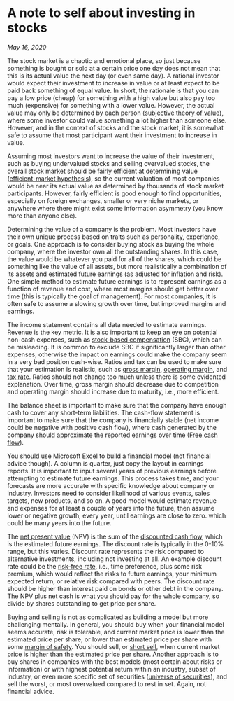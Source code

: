 # A note to self about investing in stocks

*May 16, 2020*

The stock market is a chaotic and emotional place, so just because something is bought or sold at a certain price one day does not mean that this is its actual value the next day (or even same day). A rational investor would expect their investment to increase in value or at least expect to be paid back something of equal value. In short, the rationale is that you can pay a low price (cheap) for something with a high value but also pay too much (expensive) for something with a lower value. However, the actual value may only be determined by each person ([subjective theory of value](https://en.wikipedia.org/wiki/Subjective_theory_of_value)), where some investor could value something a lot higher than someone else. However, and in the context of stocks and the stock market, it is somewhat safe to assume that most participant want their investment to increase in value.

Assuming most investors want to increase the value of their investment, such as buying undervalued stocks and selling overvalued stocks, the overall stock market should be fairly efficient at determining value ([efficient-market hypothesis](https://en.wikipedia.org/wiki/Efficient-market_hypothesis)), so the current valuation of most companies would be near its actual value as determined by thousands of stock market participants. However, fairly efficient is good enough to find opportunities, especially on foreign exchanges, smaller or very niche markets, or anywhere where there might exist some information asymmetry (you know more than anyone else).

Determining the value of a company is the problem. Most investors have their own unique process based on traits such as personality, experience, or goals. One approach is to consider buying stock as buying the whole company, where the investor own all the outstanding shares. In this case, the value would be whatever you paid for all of the shares, which could be something like the value of all assets, but more realistically a combination of its assets and estimated future earnings (as adjusted for inflation and risk). One simple method to estimate future earnings is to represent earnings as a function of revenue and cost, where most margins should get better over time (this is typically the goal of management). For most companies, it is often safe to assume a slowing growth over time, but improved margins and earnings.

The income statement contains all data needed to estimate earnings. Revenue is the key metric. It is also important to keep an eye on potential non-cash expenses, such as [stock-based compensation](https://en.wikipedia.org/wiki/Employee_stock_option) (SBC), which can be misleading. It is common to exclude SBC if significantly larger than other expenses, otherwise the impact on earnings could make the company seem in a very bad position cash-wise. Ratios and tax can be used to make sure that your estimation is realistic, such as [gross margin](https://en.wikipedia.org/wiki/Gross_margin), [operating margin](https://en.wikipedia.org/wiki/Operating_margin), and [tax rate](https://en.wikipedia.org/wiki/Tax_rate). Ratios should not change too much unless there is some evidented explanation. Over time, gross margin should decrease due to competition and operating margin should increase due to maturity, i.e., more efficient.

The balance sheet is important to make sure that the company have enough cash to cover any short-term liabilities. The cash-flow statement is important to make sure that the company is financially stable (net income could be negative with positive cash flow), where cash generated by the company should approximate the reported earnings over time ([Free cash flow](https://en.wikipedia.org/wiki/Free_cash_flow)).

You should use Microsoft Excel to build a financial model (not financial advice though). A column is quarter, just copy the layout in earnings reports. It is important to input several years of previous earnings before attempting to estimate future earnings. This process takes time, and your forecasts are more accurate with specific knowledge about company or industry. Investors need to consider likelihood of various events, sales targets, new products, and so on. A good model would estimate revenue and expenses for at least a couple of years into the future, then assume lower or negative growth, every year, until earnings are close to zero. which could be many years into the future.

The [net present value](https://en.wikipedia.org/wiki/Net_present_value) (NPV) is the sum of the [discounted cash flow](https://en.wikipedia.org/wiki/Discounted_cash_flow), which is the estimated future earnings. The discount rate is typically in the 0-10% range, but this varies. Discount rate represents the risk compared to alternative investments, including not investing at all. An example discount rate could be the [risk-free rate](https://en.wikipedia.org/wiki/Risk-free_interest_rate), i.e., time preference, plus some risk premium, which would reflect the risks to future earnings, your minimum expected return, or relative risk compared with peers. The discount rate should be higher than interest paid on bonds or other debt in the company. The NPV plus net cash is what you should pay for the whole company, so divide by shares outstanding to get price per share.

Buying and selling is not as complicated as building a model but more challenging mentally. In general, you should buy when your financial model seems accurate, risk is tolerable, and current market price is lower than the estimated price per share, or lower than estimated price per share with some [margin of safety](https://en.wikipedia.org/wiki/Margin_of_safety_(financial)). You should sell, or [short sell](https://en.wikipedia.org/wiki/Short_(finance)), when current market price is higher than the estimated price per share. Another approach is to buy shares in companies with the best models (most certain about risks or information) or with highest potential return within an industry, subset of industry, or even more specific set of securities ([universe of securities](https://www.investopedia.com/terms/u/universeofsecurities.asp)), and sell the worst, or most overvalued compared to rest in set. Again, not financial advice.
